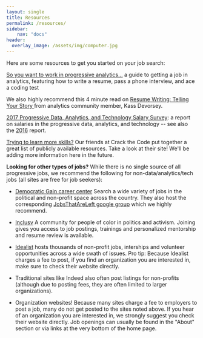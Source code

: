 ```yaml
---
layout: single
title: Resources
permalink: /resources/
sidebar:
    nav: "docs"
header:
  overlay_image: /assets/img/computer.jpg
---
```


Here are some resources to get you started on your job search:

[So you want to work in progressive analytics...](https://www.gitbook.com/read/book/anniejw6/jobs-proganalytics) a guide to getting a job in analytics, featuring how to write a resume, pass a phone interview, and ace a coding test

We also highly recommend this 4 minute read on [Resume Writing: Telling Your Story ](https://medium.com/@hereiskass/resume-writing-telling-your-story-bf754cc3beb0) from analytics community member, Kass Devorsey.

[2017 Progressive Data, Analytics, and Technology Salary Survey](https://crackthecode.io/salary2017): a report on salaries in the progressive data, analytics, and technology -- see also the [2016](https://crackthecode.io/public/salary_survey2016.pdf) report.

[Trying to learn more skills?](https://crackthecode.io/resources/) Our friends at Crack the Code put together a great list of publicly available resources. Take a look at their site! We'll be adding more information here in the future.

**Looking for other types of jobs?**
While there is no single source of all progressive jobs, we recommend the following for non-data/analytics/tech jobs (all sites are free for job seekers):

* [Democratic Gain career center](https://careercenter.democraticgain.org//) Search a wide variety of jobs in the political and non-profit space across the country. They also host the corresponding [JobsThatAreLeft google group](https://groups.google.com/forum/#!forum/jobsthatareleft) which we highly recommend. 

* [Inclusv](https://inclusv.com/) A community for people of color in politics and activism. Joining gives you access to job postings, trainings and personalized mentorship and resume review is available. 

* [Idealist](https://www.idealist.org/) hosts thousands of non-profit jobs, interships and volunteer opportunities across a wide swath of issues. Pro tip: Because Idealist charges a fee to post, if you find an organization you are interested in, make sure to check their website directly. 

* Traditional sites like Indeed also often post listings for non-profits (although due to posting fees, they are often limited to larger organizations). 

* Organization websites! Because many sites charge a fee to employers to post a job, many do not get posted to the sites noted above. If you hear of an organization you are interested in, we strongly suggest you check their website directly. Job openings can usually be found in the "About" section or via links at the very bottom of the home page. 
